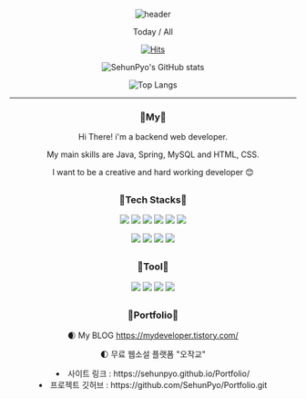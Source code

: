 <div align="center">

 <!-- 헤더 -->
![header](https://capsule-render.vercel.app/api?type=waving&color=auto&height=250&section=header&text=PYO%20SEHUN🤭&fontSize=50)
 
<!-- 방문자 수-->
Today / All
 
[![Hits](https://hits.seeyoufarm.com/api/count/incr/badge.svg?url=https%3A%2F%2Fgithub.com%2FSehunPyo%2F&count_bg=%23A0BCD5&title_bg=%237C94AE&icon=&icon_color=%23E7E7E7&title=hits&edge_flat=false)](https://hits.seeyoufarm.com)

<!-- git stats -->
![SehunPyo's GitHub stats](https://github-readme-stats.vercel.app/api?username=SehunPyo&show_icons=true&theme=radical)
 
![Top Langs](https://github-readme-stats.vercel.app/api/top-langs/?username=SehunPyo&layout=compact&theme=tokyonight)
***



### 🥚My🥚
Hi There! i'm a backend web developer.
 
My main skills are Java, Spring, MySQL and HTML, CSS.

I want to be a creative and hard working developer 😊

##

### 🐣Tech Stacks🐣
<!--
 
뱃지 삽입하는 법
<img src="https://img.shields.io/badge/{내용}-{배경 색깔}?style={스타일}&logo={로고이름}&logoColor={로고 색깔}"/>
붙여넣기.

https://simpleicons.org/ 이 사이트에서 검색해보고 나오는 것은 아이콘 삽입됨.
-->
<img src="https://img.shields.io/badge/JAVA-FF8787?style=flat&logo=JAVA&logoColor=white"/> <img src="https://img.shields.io/badge/jQUERY-628E90?style=flat&logo=jQuery&logoColor=white"/> <img src="https://img.shields.io/badge/ORACLE-EDEDED?style=flat&logo=Oracle&logoColor=black"/> <img src="https://img.shields.io/badge/MySQL-FD841F?style=flat&logo=MySQL&logoColor=white"/> <img src="https://img.shields.io/badge/Spring-6DB33F?style=flat&logo=Spring&logoColor=white"/> <img src="https://img.shields.io/badge/Spring Boot-FFDBA4?style=flat&logo=Spring Boot&logoColor=white"/>

<img src="https://img.shields.io/badge/HTML5-607EAA?style=flat&logo=HTML5&logoColor=white"/> <img src="https://img.shields.io/badge/CSS3-FFEBAD?style=flat&logo=CSS3&logoColor=black"/> <img src="https://img.shields.io/badge/JavaScript-D7C0AE?style=flat&logo=JavaScript&logoColor=white"/> <img src="https://img.shields.io/badge/Bootstrap-BFACE0?style=flat&logo=Bootstrap&logoColor=black"/>
##

### 🐥Tool🐥


<img src="https://img.shields.io/badge/Visual Studio Code-4C6793?style=flat&logo=Visual Studio Code&logoColor=white"/> <img src="https://img.shields.io/badge/IntelliJ IDEA-FF9494?style=flat&logo=IntelliJ IDEA&logoColor=white"/> <img src="https://img.shields.io/badge/Eclipse IDE-F8EDE3?style=flat&logo=Eclipse IDE&logoColor=black"/> <img src="https://img.shields.io/badge/GitHub-967E76?style=flat&logo=GitHub&logoColor=black"/>
##

### 🐔Portfolio🐔

🌒 My BLOG
https://mydeveloper.tistory.com/

🌓 무료 웹소설 플랫폼 "오작교"
<li>
사이트 링크 : https://sehunpyo.github.io/Portfolio/
</li>
<li>
프로젝트 깃허브 : https://github.com/SehunPyo/Portfolio.git
</li>

</div> 



